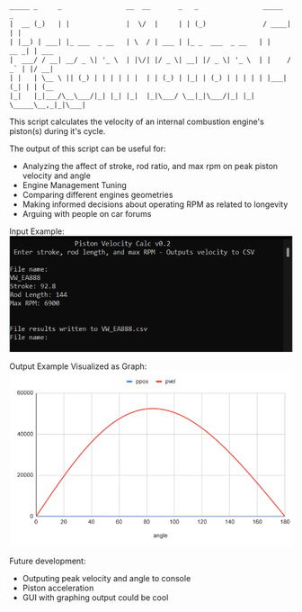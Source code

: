  ```
 _____ _     _                __  __       _   _                _____      _      
 |  __ (_)   | |              |  \/  |     | | (_)              / ____|    | |     
 | |__) | ___| |_ ___  _ __   | \  / | ___ | |_ _  ___  _ __   | |     __ _| | ___ 
 |  ___/ / __| __/ _ \| '_ \  | |\/| |/ _ \| __| |/ _ \| '_ \  | |    / _` | |/ __|
 | |   | \__ \ || (_) | | | | | |  | | (_) | |_| | (_) | | | | | |___| (_| | | (__ 
 |_|   |_|___/\__\___/|_| |_| |_|  |_|\___/ \__|_|\___/|_| |_|  \_____\__,_|_|\___|
 ```

This script calculates the velocity of an internal combustion engine's piston(s) during it's cycle.

The output of this script can be useful for:
* Analyzing the affect of stroke, rod ratio, and max rpm on peak piston velocity and angle
* Engine Management Tuning
* Comparing different engines geometries
* Making informed decisions about operating RPM as related to longevity
* Arguing with people on car forums

Input Example:
![Input Example](https://github.com/TomBarstow/Piston-Motion-Calc/blob/main/example.png?raw=true)

Output Example Visualized as Graph:
![Output Example](https://github.com/TomBarstow/Piston-Motion-Calc/blob/main/exampleGraph.png?raw=true)

Future development:
* Outputing peak velocity and angle to console
* Piston acceleration
* GUI with graphing output could be cool
